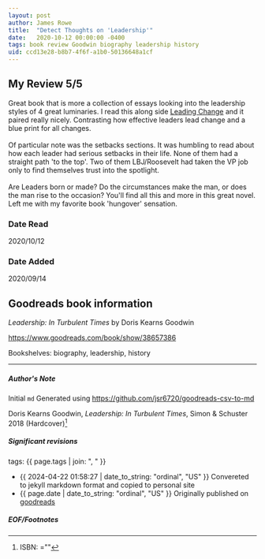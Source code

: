 ```yaml
---
layout: post
author: James Rowe
title:  "Detect Thoughts on 'Leadership'"
date:   2020-10-12 00:00:00 -0400
tags: book review Goodwin biography leadership history
uid: ccd13e28-b8b7-4f6f-a1b0-50136648a1cf
---
```


<!-- highly dependent on how you personally use jekyll templates, and how you want this to show up -->
<!-- escape any jekyll keys with double brackets -->

## My Review 5/5

Great book that is more a collection of essays looking into the leadership styles of 4 great luminaries. I read this along side [Leading Change](https://www.goodreads.com/book/show/51370) and it paired really nicely. Contrasting how effective leaders lead change and a blue print for all changes.<br/><br/>Of particular note was the setbacks sections. It was humbling to read about how each leader had serious setbacks in their life. None of them had a straight path 'to the top'. Two of them LBJ/Roosevelt had taken the VP job only to find themselves trust into the spotlight.<br/><br/>Are Leaders born or made? Do the circumstances make the man, or does the man rise to the occasion? You'll find all this and more in this great novel. Left me with my favorite book 'hungover' sensation.

### Date Read
2020/10/12

### Date Added
2020/09/14

## Goodreads book information

*Leadership: In Turbulent Times* by Doris Kearns Goodwin

https://www.goodreads.com/book/show/38657386

Bookshelves: biography, leadership, history

---

##### Author's Note

Initial `md` Generated using https://github.com/jsr6720/goodreads-csv-to-md

Doris Kearns Goodwin, *Leadership: In Turbulent Times*,  Simon & Schuster 2018 (Hardcover)[^1]

##### Significant revisions

tags: {{ page.tags | join: ", " }} <!-- todo move this somewhere -->

- {{ 2024-04-22 01:58:27 | date_to_string: "ordinal", "US" }} Convereted to jekyll markdown format and copied to personal site
- {{ page.date | date_to_string: "ordinal", "US" }} Originally published on [goodreads](https://www.goodreads.com)

##### EOF/Footnotes

[^1]: ISBN: =""